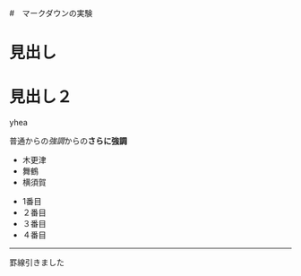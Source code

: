 #　マークダウンの実験
# 見出し
# 見出し２
yhea

普通からの*強調*からの**さらに強調**
* 木更津
* 舞鶴
* 横須賀
+ 1番目
+ ２番目
+ ３番目
+ ４番目
----
罫線引きました
